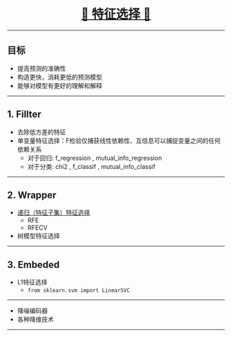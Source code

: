 [<h1 align = "center">:rocket: 特征选择 :facepunch:</h1>][1]

---
## 目标
- 提高预测的准确性
- 构造更快，消耗更低的预测模型
- 能够对模型有更好的理解和解释

---
## 1. Fillter
- 去除低方差的特征
- 单变量特征选择：F检验仅捕获线性依赖性、互信息可以捕捉变量之间的任何依赖关系
    - 对于回归: f_regression , mutual_info_regression
    - 对于分类: chi2 , f_classif , mutual_info_classif

---
## 2. Wrapper
- [递归（特征子集）特征选择][2]
    - RFE
    - RFECV
- 树模型特征选择

---
## 3. Embeded
- L1特征选择
  - `from sklearn.svm import LinearSVC`


---
- 降噪编码器
- 各种降维技术

---
[1]: https://www.cnblogs.com/stevenlk/p/6543628.html
[2]: https://github.com/Jie-Yuan/DataMining/edit/master/3_FeatureEngineering/3_FeatureSelection/RFE.md
